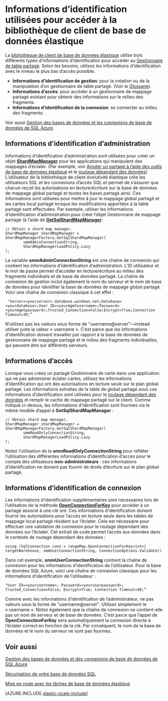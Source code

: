 <properties 
    pageTitle="Gestion des informations d’identification dans la bibliothèque de client de base de données élastique | Microsoft Azure" 
    description="Comment faire pour définir le niveau d’informations d’identification, l’administrateur en lecture seule, pour les applications de base de données élastique" 
    services="sql-database" 
    documentationCenter="" 
    manager="jhubbard" 
    authors="ddove" 
    editor=""/>

<tags 
    ms.service="sql-database" 
    ms.workload="sql-database" 
    ms.tgt_pltfrm="na" 
    ms.devlang="na" 
    ms.topic="article" 
    ms.date="05/27/2016" 
    ms.author="ddove"/>

# <a name="credentials-used-to-access-the-elastic-database-client-library"></a>Informations d’identification utilisées pour accéder à la bibliothèque de client de base de données élastique

La [bibliothèque de client de base de données élastique](http://www.nuget.org/packages/Microsoft.Azure.SqlDatabase.ElasticScale.Client/) utilise trois différents types d’informations d’identification pour accéder au [Gestionnaire de table partagé](sql-database-elastic-scale-shard-map-management.md). Selon les besoins, utilisez les informations d’identification avec le niveau le plus bas d’accès possible.

* **Informations d’identification de gestion**: pour la création ou de la manipulation d’un gestionnaire de table partagé. (Voir le [Glossaire](sql-database-elastic-scale-glossary.md)). 
* **Informations d’accès**: pour accéder à un gestionnaire de mappage partagé existant pour obtenir des informations sur le milieu des fragments.
* **Informations d’identification de la connexion**: se connecter au milieu des fragments. 

Voir aussi [Gestion des bases de données et les connexions de base de données de SQL Azure](sql-database-manage-logins.md). 
 
## <a name="about-management-credentials"></a>Informations d’identification d’administration

Informations d’identification d’administration sont utilisées pour créer un objet [**ShardMapManager**](https://msdn.microsoft.com/library/azure/microsoft.azure.sqldatabase.elasticscale.shardmanagement.shardmapmanager.aspx) pour les applications qui manipulent des mappages d’éclater. (Par exemple, voir [Ajouter un partagé à l’aide des outils de base de données élastique](sql-database-elastic-scale-add-a-shard.md) et le [routage dépendant des données](sql-database-elastic-scale-data-dependent-routing.md)) L’utilisateur de la bibliothèque de client évolutivité élastique crée les utilisateurs SQL et les connexions d’accès SQL et permet de s’assurer que chacun reçoit les autorisations en lecture/écriture sur la base de données de mappage global partagé et toutes les bases partagé ainsi. Ces informations sont utilisées pour mettre à jour le mappage global partagé et les cartes local partagé lorsque les modifications apportées à la table partagé sont effectuées. Par exemple, utiliser les informations d’identification d’administration pour créer l’objet Gestionnaire de mappage partagé (à l’aide de [**GetSqlShardMapManager**](https://msdn.microsoft.com/library/azure/microsoft.azure.sqldatabase.elasticscale.shardmanagement.shardmapmanagerfactory.getsqlshardmapmanager.aspx): 

    // Obtain a shard map manager. 
    ShardMapManager shardMapManager = ShardMapManagerFactory.GetSqlShardMapManager( 
            smmAdminConnectionString, 
            ShardMapManagerLoadPolicy.Lazy 
    ); 

La variable **smmAdminConnectionString** est une chaîne de connexion qui contient les informations d’identification d’administration. L’ID utilisateur et le mot de passe permet d’accéder en lecture/écriture au milieu des fragments individuels et de base de données partagé. La chaîne de connexion de gestion inclut également le nom du serveur et le nom de base de données pour identifier la base de données de mappage global partagé. Voici une chaîne de connexion classique à cet effet :

     "Server=<yourserver>.database.windows.net;Database=<yourdatabase>;User ID=<yourmgmtusername>;Password=<yourmgmtpassword>;Trusted_Connection=False;Encrypt=True;Connection Timeout=30;” 

N’utilisez pas les valeurs sous forme de "username@server"—instead utiliser juste la valeur « username ».  C’est parce que les informations d’identification doivent travailler par rapport à la base de données de gestionnaire de mappage partagé et le milieu des fragments individuelles, qui peuvent être sur différents serveurs.

## <a name="access-credentials"></a>Informations d’accès
  
Lorsque vous créez un partagé Gestionnaire de carte dans une application qui ne pas administrer éclater cartes, utilisez les informations d’identification qui ont des autorisations en lecture seule sur le plan global partagé. Les informations extraites de la table de global partagé sous ces informations d’identification sont utilisées pour le [routage dépendant des données](sql-database-elastic-scale-data-dependent-routing.md) et remplir le cache de mappage partagé sur le client. Comme indiqué ci-dessus, les informations d’identification sont fournies via le même modèle d’appel à **GetSqlShardMapManager** : 

    // Obtain shard map manager. 
    ShardMapManager shardMapManager = ShardMapManagerFactory.GetSqlShardMapManager( 
            smmReadOnlyConnectionString, 
            ShardMapManagerLoadPolicy.Lazy
    );  

Notez l’utilisation de la **smmReadOnlyConnectionString** pour refléter l’utilisation des différentes informations d’identification d’accès pour le compte des utilisateurs **non-administrateurs** : ces informations d’identification ne doivent pas fournir de droits d’écriture sur le plan global partagé. 

## <a name="connection-credentials"></a>Informations d’identification de connexion 

Les informations d’identification supplémentaires sont nécessaires lors de l’utilisation de la méthode [**OpenConnectionForKey**](https://msdn.microsoft.com/library/azure/microsoft.azure.sqldatabase.elasticscale.shardmanagement.shardmap.openconnectionforkey.aspx) pour accéder à un partagé associé à une clé ont. Ces informations d’identification doivent fournir les autorisations pour l’accès en lecture seule dans les tables de mappage local partagé résidant sur l’éclater. Cela est nécessaire pour effectuer une validation de connexion pour le routage dépendant des données sur l’éclater. Cet extrait de code permet l’accès aux données dans le contexte de routage dépendant des données : 
 
    using (SqlConnection conn = rangeMap.OpenConnectionForKey<int>( 
    targetWarehouse, smmUserConnectionString, ConnectionOptions.Validate)) 

Dans cet exemple, **smmUserConnectionString** contient la chaîne de connexion pour les informations d’identification de l’utilisateur. Pour la base de données SQL Azure, voici une chaîne de connexion classique pour les informations d’identification de l’utilisateur : 

    "User ID=<yourusername>; Password=<youruserpassword>; Trusted_Connection=False; Encrypt=True; Connection Timeout=30;”  

Comme avec les informations d’identification de l’administrateur, ne pas valeurs sous la forme de "username@server". Utilisez simplement le « username ».  Notez également que la chaîne de connexion ne contient-elle pas un nom de serveur et de base de données. C’est parce que l’appel de **OpenConnectionForKey** sera automatiquement la connexion directe à l’éclater correct en fonction de la clé. Par conséquent, le nom de la base de données et le nom du serveur ne sont pas fournies. 

## <a name="see-also"></a>Voir aussi
[Gestion des bases de données et des connexions de base de données de SQL Azure](sql-database-manage-logins.md)

[Sécurisation de votre base de données SQL](sql-database-security.md)

[Mise en route avec les tâches de base de données élastique](sql-database-elastic-jobs-getting-started.md)

[AZURE.INCLUDE [elastic-scale-include](../../includes/elastic-scale-include.md)]
 